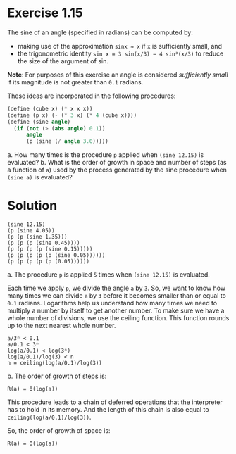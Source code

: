 # Exercise 1.15

The sine of an angle (specified in radians) can be computed by:

- making use of the approximation `sinx ≈ x` if `x` is sufficiently small, and
- the trigonometric identity `sin x = 3 sin(x/3) − 4 sin³(x/3)` to reduce the size of the argument of sin.

**Note**: For purposes of this exercise an angle is considered *sufficiently small* if its magnitude is not greater than `0.1` radians.

These ideas are incorporated in the following procedures:

```scheme
(define (cube x) (* x x x))
(define (p x) (- (* 3 x) (* 4 (cube x))))
(define (sine angle)
  (if (not (> (abs angle) 0.1))
      angle
      (p (sine (/ angle 3.0)))))
```

a. How many times is the procedure `p` applied when `(sine 12.15)` is evaluated?
b. What is the order of growth in space and number of steps (as a function of `a`) used by the process generated by the sine procedure when `(sine a)` is evaluated?

# Solution

```
(sine 12.15)
(p (sine 4.05))
(p (p (sine 1.35)))
(p (p (p (sine 0.45))))
(p (p (p (p (sine 0.15)))))
(p (p (p (p (p (sine 0.05))))))
(p (p (p (p (p (0.05))))))
```

a. The procedure `p` is applied `5` times when `(sine 12.15)` is evaluated.

Each time we apply `p`, we divide the angle `a` by `3`. So, we want to know how many times we can divide `a` by `3` before it becomes smaller than or equal to `0.1` radians. Logarithms help us understand how many times we need to multiply a number by itself to get another number. To make sure we have a whole number of divisions, we use the ceiling function. This function rounds up to the next nearest whole number.

```
a/3ⁿ < 0.1
a/0.1 < 3ⁿ
log(a/0.1) < log(3ⁿ)
log(a/0.1)/log(3) < n
n = ceiling(log(a/0.1)/log(3))
```

b. The order of growth of steps is:

```
R(a) = Θ(log(a))
```

This procedure leads to a chain of deferred operations that the interpreter has to hold in its memory. And the length of this chain is also equal to `ceiling(log(a/0.1)/log(3))`.

So, the order of growth of space is:

```
R(a) = Θ(log(a))
```